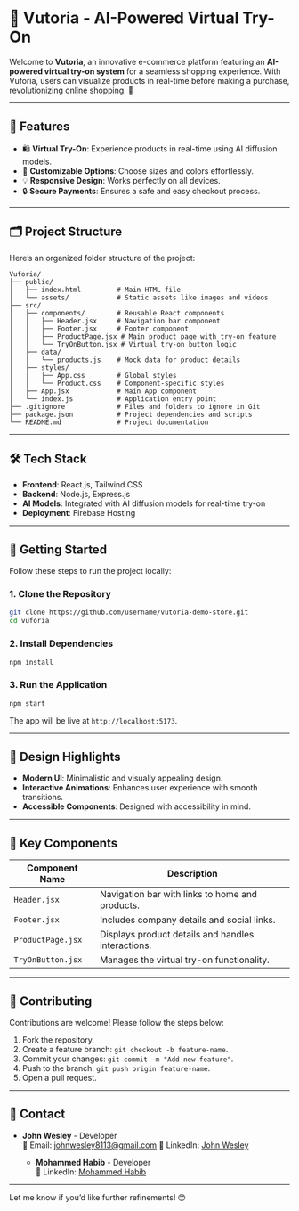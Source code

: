 # 📸 Vutoria - AI-Powered Virtual Try-On

Welcome to **Vutoria**, an innovative e-commerce platform featuring an **AI-powered virtual try-on system** for a seamless shopping experience. With Vuforia, users can visualize products in real-time before making a purchase, revolutionizing online shopping. 🚀

---

## 🌟 Features

- 🛍 **Virtual Try-On**: Experience products in real-time using AI diffusion models.
- 🎨 **Customizable Options**: Choose sizes and colors effortlessly.
- 💡 **Responsive Design**: Works perfectly on all devices.
- 🔒 **Secure Payments**: Ensures a safe and easy checkout process.

---

## 🗂 Project Structure

Here’s an organized folder structure of the project:

```plaintext
Vuforia/
├── public/
│   ├── index.html         # Main HTML file
│   └── assets/            # Static assets like images and videos
├── src/
│   ├── components/        # Reusable React components
│   │   ├── Header.jsx     # Navigation bar component
│   │   ├── Footer.jsx     # Footer component
│   │   ├── ProductPage.jsx # Main product page with try-on feature
│   │   └── TryOnButton.jsx # Virtual try-on button logic
│   ├── data/
│   │   └── products.js    # Mock data for product details
│   ├── styles/
│   │   ├── App.css        # Global styles
│   │   └── Product.css    # Component-specific styles
│   ├── App.jsx            # Main App component
│   └── index.js           # Application entry point
├── .gitignore             # Files and folders to ignore in Git
├── package.json           # Project dependencies and scripts
└── README.md              # Project documentation
```

---

## 🛠️ Tech Stack

- **Frontend**: React.js, Tailwind CSS
- **Backend**: Node.js, Express.js
- **AI Models**: Integrated with AI diffusion models for real-time try-on
- **Deployment**: Firebase Hosting

---

## 🚀 Getting Started

Follow these steps to run the project locally:

### 1. Clone the Repository

```bash
git clone https://github.com/username/vutoria-demo-store.git
cd vuforia
```

### 2. Install Dependencies

```bash
npm install
```

### 3. Run the Application

```bash
npm start
```

The app will be live at `http://localhost:5173`.

---

## 🎨 Design Highlights

- **Modern UI**: Minimalistic and visually appealing design.
- **Interactive Animations**: Enhances user experience with smooth transitions.
- **Accessible Components**: Designed with accessibility in mind.

---

## 📂 Key Components

| Component Name    | Description                                       |
|-------------------|---------------------------------------------------|
| `Header.jsx`      | Navigation bar with links to home and products.  |
| `Footer.jsx`      | Includes company details and social links.       |
| `ProductPage.jsx` | Displays product details and handles interactions. |
| `TryOnButton.jsx` | Manages the virtual try-on functionality.         |

---

## 🤝 Contributing

Contributions are welcome! Please follow the steps below:

1. Fork the repository.
2. Create a feature branch: `git checkout -b feature-name`.
3. Commit your changes: `git commit -m "Add new feature"`.
4. Push to the branch: `git push origin feature-name`.
5. Open a pull request.

---

## 📧 Contact

- **John Wesley** - Developer  
  📩 Email: [johnwesley8113@gmail.com](mailto:johnwesley8113@gmail.com)
  🔗 LinkedIn: [John Wesley](https://www.linkedin.com/in/john-wesley-6707ab258/)

  - **Mohammed Habib** - Developer  
  🔗 LinkedIn: [Mohammed Habib](https://www.linkedin.com/in/mohmdhabib/)

---

Let me know if you’d like further refinements! 😊
